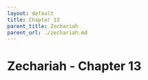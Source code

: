 ```yaml
---
layout: default
title: Chapter 13
parent_title: Zechariah
parent_url: ./zechariah.md
---
```


# Zechariah - Chapter 13
